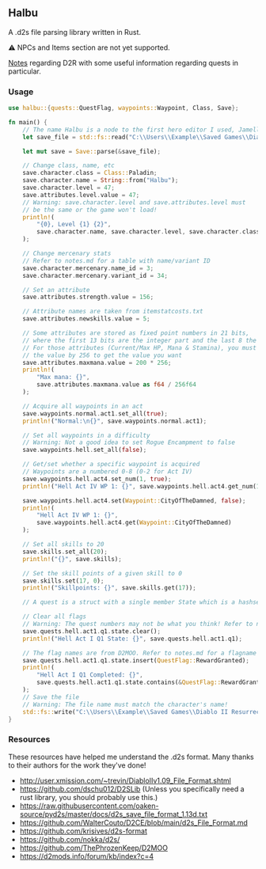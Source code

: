 ## Halbu

A .d2s file parsing library written in Rust.

⚠ NPCs and Items section are not yet supported.

[Notes](./notes.md) regarding D2R with some useful information regarding quests in particular.

### Usage

```rs
use halbu::{quests::QuestFlag, waypoints::Waypoint, Class, Save};

fn main() {
    // The name Halbu is a node to the first hero editor I used, Jamella Editor
    let save_file = std::fs::read("C:\\Users\\Example\\Saved Games\\Diablo II Resurrected\\Jamella.d2s").unwrap();

    let mut save = Save::parse(&save_file);

    // Change class, name, etc
    save.character.class = Class::Paladin;
    save.character.name = String::from("Halbu");
    save.character.level = 47;
    save.attributes.level.value = 47;
    // Warning: save.character.level and save.attributes.level must
    // be the same or the game won't load!
    println!(
        "{0}, Level {1} {2}",
        save.character.name, save.character.level, save.character.class
    );

    // Change mercenary stats
    // Refer to notes.md for a table with name/variant ID
    save.character.mercenary.name_id = 3;
    save.character.mercenary.variant_id = 34;

    // Set an attribute
    save.attributes.strength.value = 156;

    // Attribute names are taken from itemstatcosts.txt
    save.attributes.newskills.value = 5;

    // Some attributes are stored as fixed point numbers in 21 bits,
    // where the first 13 bits are the integer part and the last 8 the decimal
    // For those attributes (Current/Max HP, Mana & Stamina), you must multiply
    // the value by 256 to get the value you want
    save.attributes.maxmana.value = 200 * 256;
    println!(
        "Max mana: {}",
        save.attributes.maxmana.value as f64 / 256f64
    );

    // Acquire all waypoints in an act
    save.waypoints.normal.act1.set_all(true);
    println!("Normal:\n{}", save.waypoints.normal.act1);

    // Set all waypoints in a difficulty
    // Warning: Not a good idea to set Rogue Encampment to false
    save.waypoints.hell.set_all(false);

    // Get/set whether a specific waypoint is acquired
    // Waypoints are a numbered 0-8 (0-2 for Act IV)
    save.waypoints.hell.act4.set_num(1, true);
    println!("Hell Act IV WP 1: {}", save.waypoints.hell.act4.get_num(1));

    save.waypoints.hell.act4.set(Waypoint::CityOfTheDamned, false);
    println!(
        "Hell Act IV WP 1: {}",
        save.waypoints.hell.act4.get(Waypoint::CityOfTheDamned)
    );

    // Set all skills to 20
    save.skills.set_all(20);
    println!("{}", save.skills);

    // Set the skill points of a given skill to 0
    save.skills.set(17, 0);
    println!("Skillpoints: {}", save.skills.get(17));

    // A quest is a struct with a single member State which is a hashset

    // Clear all flags
    // Warning: The quest numbers may not be what you think! Refer to notes.md.
    save.quests.hell.act1.q1.state.clear();
    println!("Hell Act I Q1 State: {}", save.quests.hell.act1.q1);

    // The flag names are from D2MOO. Refer to notes.md for a flagname <> bit # table.
    save.quests.hell.act1.q1.state.insert(QuestFlag::RewardGranted);
    println!(
        "Hell Act I Q1 Completed: {}",
        save.quests.hell.act1.q1.state.contains(&QuestFlag::RewardGranted)
    );
    // Save the file
    // Warning: The file name must match the character's name!
    std::fs::write("C:\\Users\\Example\\Saved Games\\Diablo II Resurrected\\Halbu.d2s", save.to_bytes()).unwrap();
}

```

### Resources

These resources have helped me understand the .d2s format. Many thanks to their authors for the work they've done!

* http://user.xmission.com/~trevin/DiabloIIv1.09_File_Format.shtml
* https://github.com/dschu012/D2SLib (Unless you specifically need a rust library, you should probably use this.)
* https://raw.githubusercontent.com/oaken-source/pyd2s/master/docs/d2s_save_file_format_1.13d.txt
* https://github.com/WalterCouto/D2CE/blob/main/d2s_File_Format.md
* https://github.com/krisives/d2s-format
* https://github.com/nokka/d2s/
* https://github.com/ThePhrozenKeep/D2MOO
* https://d2mods.info/forum/kb/index?c=4
